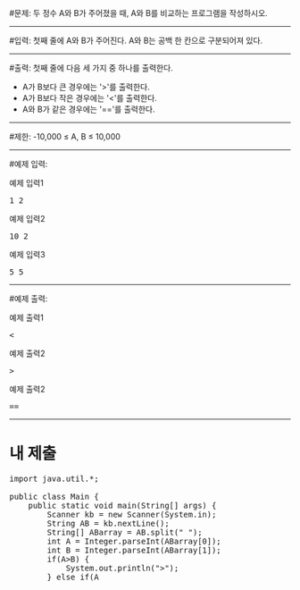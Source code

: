 #문제: 
두 정수 A와 B가 주어졌을 때, A와 B를 비교하는 프로그램을 작성하시오.

---
#입력: 
첫째 줄에 A와 B가 주어진다. A와 B는 공백 한 칸으로 구분되어져 있다.

---
#출력: 
첫째 줄에 다음 세 가지 중 하나를 출력한다.

- A가 B보다 큰 경우에는 '>'를 출력한다.
- A가 B보다 작은 경우에는 '<'를 출력한다.
- A와 B가 같은 경우에는 '=='를 출력한다.

---
#제한:
-10,000 ≤ A, B ≤ 10,000

---
#예제 입력:

예제 입력1
<pre>
1 2
</pre>

예제 입력2
<pre>
10 2
</pre>

예제 입력3
<pre>
5 5
</pre>

---
#예제 출력:

예제 출력1
<pre>
<
</pre>

예제 출력2
<pre>
>
</pre>

예제 출력2
<pre>
==
</pre>

---
# 내 제출
<pre>
import java.util.*;

public class Main {
	public static void main(String[] args) {
		Scanner kb = new Scanner(System.in);
		String AB = kb.nextLine();
		String[] ABarray = AB.split(" ");
		int A = Integer.parseInt(ABarray[0]);
		int B = Integer.parseInt(ABarray[1]);
		if(A>B) {
			System.out.println(">");
		} else if(A<B) {
			System.out.println("<");
		} else {
			System.out.println("==");
		}
	}
}
</pre>
